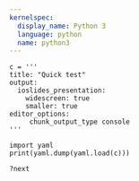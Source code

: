 ```yaml
---
kernelspec:
  display_name: Python 3
  language: python
  name: python3
---
```


```{code-cell} ipython3
c = '''
title: "Quick test"
output:
  ioslides_presentation:
    widescreen: true
    smaller: true
editor_options:
     chunk_output_type console
'''
```

```{code-cell} ipython3
import yaml
print(yaml.dump(yaml.load(c)))
```

```{code-cell} ipython3
?next
```

